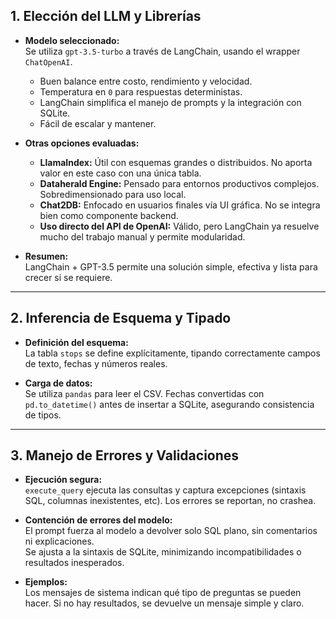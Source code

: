 ## 1. Elección del LLM y Librerías

- **Modelo seleccionado:**  
  Se utiliza `gpt-3.5-turbo` a través de LangChain, usando el wrapper `ChatOpenAI`.

    - Buen balance entre costo, rendimiento y velocidad.
    - Temperatura en `0` para respuestas deterministas.
    - LangChain simplifica el manejo de prompts y la integración con SQLite.
    - Fácil de escalar y mantener.

- **Otras opciones evaluadas:**

  - **LlamaIndex:** Útil con esquemas grandes o distribuidos. No aporta valor en este caso con una única tabla.
  - **Dataherald Engine:** Pensado para entornos productivos complejos. Sobredimensionado para uso local.
  - **Chat2DB:** Enfocado en usuarios finales vía UI gráfica. No se integra bien como componente backend.
  - **Uso directo del API de OpenAI:** Válido, pero LangChain ya resuelve mucho del trabajo manual y permite modularidad.

- **Resumen:**  
  LangChain + GPT-3.5 permite una solución simple, efectiva y lista para crecer si se requiere.

---

## 2. Inferencia de Esquema y Tipado

- **Definición del esquema:**  
  La tabla `stops` se define explícitamente, tipando correctamente campos de texto, fechas y números reales.

- **Carga de datos:**  
  Se utiliza `pandas` para leer el CSV. Fechas convertidas con `pd.to_datetime()` antes de insertar a SQLite, asegurando consistencia de tipos.

---

## 3. Manejo de Errores y Validaciones

- **Ejecución segura:**  
  `execute_query` ejecuta las consultas y captura excepciones (sintaxis SQL, columnas inexistentes, etc). Los errores se reportan, no crashea.

- **Contención de errores del modelo:**  
  El prompt fuerza al modelo a devolver solo SQL plano, sin comentarios ni explicaciones.  
  Se ajusta a la sintaxis de SQLite, minimizando incompatibilidades o resultados inesperados.

- **Ejemplos:**  
  Los mensajes de sistema indican qué tipo de preguntas se pueden hacer. Si no hay resultados, se devuelve un mensaje simple y claro.
